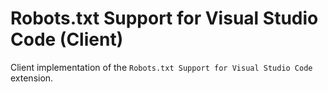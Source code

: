 # Robots.txt Support for Visual Studio Code (Client)

Client implementation of the `Robots.txt Support for Visual Studio Code` extension.
